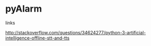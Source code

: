 # pyAlarm

links

http://stackoverflow.com/questions/34624277/python-3-artificial-intelligence-offline-stt-and-tts

